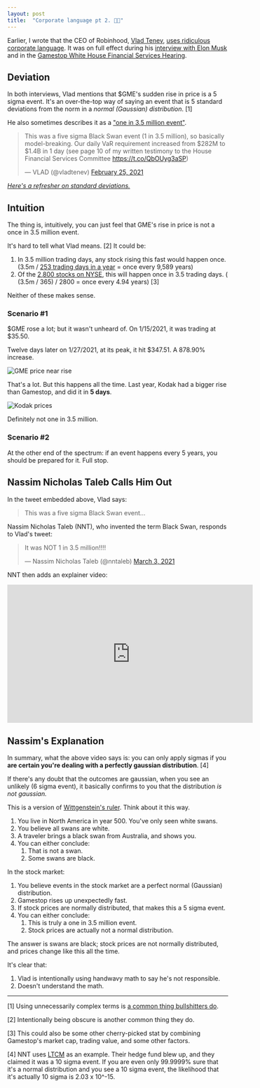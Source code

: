 ```yaml
---
layout: post
title:  "Corporate language pt 2. 👎🏼"
---
```

Earlier, I wrote that the CEO of Robinhood, [Vlad Tenev](https://en.wikipedia.org/wiki/Vlad_Tenev), [uses ridiculous corporate language](http://huntermonk.com/2021/02/02/corporate-language.html). It was on full effect during his [interview with Elon Musk](https://www.businessinsider.com/elon-musk-clubhouse-robinhood-ceo-vlad-tenev-interview-gamestop-stocks-2021-2) and in the [Gamestop White House Financial Services Hearing](https://www.c-span.org/video/?508545-1/gamestop-hearing-part-1&event=508545&playEvent).

## Deviation
In both interviews, Vlad mentions that $GME's sudden rise in price is a 5 sigma event. It's an over-the-top way of saying an event that is 5 standard deviations from the norm in a _normal (Gaussian) distribution_. [1]

He also sometimes describes it as a ["one in 3.5 million event"](https://twitter.com/vladtenev/status/1364756914509287425).

<blockquote class="twitter-tweet"><p lang="en" dir="ltr">This was a five sigma Black Swan event (1 in 3.5 million), so basically model-breaking. Our daily VaR requirement increased from $282M to $1.4B in 1 day (see page 10 of my written testimony to the House Financial Services Committee <a href="https://t.co/QbOUyg3aSP">https://t.co/QbOUyg3aSP</a>)</p>&mdash; VLAD (@vladtenev) <a href="https://twitter.com/vladtenev/status/1364756914509287425?ref_src=twsrc%5Etfw">February 25, 2021</a></blockquote> <script async src="https://platform.twitter.com/widgets.js" charset="utf-8"></script>

[_Here's a refresher on standard deviations._](https://www.mathsisfun.com/data/standard-deviation.html)

## Intuition
The thing is, intuitively, you can just feel that GME's rise in price is not a once in 3.5 million event. 

It's hard to tell what Vlad means. [2] It could be:

1. In 3.5 million trading days, any stock rising this fast would happen once. (3.5m / [253 trading days in a year](https://en.wikipedia.org/wiki/Trading_day#:~:text=The%20NYSE%20and%20NASDAQ%20average,Day%2C%20Martin%20Luther%20King%20Jr.) = once every 9,589 years)
2. Of the [2,800 stocks on NYSE](https://www.aol.com/news/nasdaq-vs-nyse-key-differences-200641822.html#:~:text=The%20NYSE%20trades%20stocks%20for,has%20to%20meet%20strict%20requirements.), this will happen once in 3.5 trading days. ( (3.5m / 365) / 2800 = once every 4.94 years) [3]

Neither of these makes sense.

### Scenario #1
$GME rose a lot; but it wasn't unheard of. On 1/15/2021, it was trading at $35.50. 

Twelve days later on 1/27/2021, at its peak, it hit $347.51. A 878.90% increase.

![GME price near rise](http://huntermonk.com/img/corporate-pt-2/gme-comparison.png)

That's a lot. But this happens all the time. Last year, Kodak had a bigger rise than Gamestop, and did it in **5 days**.

![Kodak prices](http://huntermonk.com/img/corporate-pt-2/kodak.png)

Definitely not one in 3.5 million.

### Scenario #2
At the other end of the spectrum: if an event happens every 5 years, you should be prepared for it. Full stop.

## Nassim Nicholas Taleb Calls Him Out
In the tweet embedded above, Vlad says:

> This was a five sigma Black Swan event...

Nassim Nicholas Taleb (NNT), who invented the term Black Swan, responds to Vlad's tweet:

<blockquote class="twitter-tweet"><p lang="en" dir="ltr">It was NOT 1 in 3.5 million!!!!</p>&mdash; Nassim Nicholas Taleb (@nntaleb) <a href="https://twitter.com/nntaleb/status/1367185718141927425?ref_src=twsrc%5Etfw">March 3, 2021</a></blockquote> <script async src="https://platform.twitter.com/widgets.js" charset="utf-8"></script>

NNT then adds an explainer video:

<iframe width="560" height="315" src="https://www.youtube.com/embed/k_lYeNuBTE8" frameborder="0" allow="accelerometer; autoplay; clipboard-write; encrypted-media; gyroscope; picture-in-picture" allowfullscreen></iframe>

## Nassim's Explanation
In summary, what the above video says is: you can only apply sigmas if you **are certain you're dealing with a perfectly gaussian distribution**. [4]

If there's any doubt that the outcomes are gaussian, when you see an unlikely (6 sigma event), it basically confirms to you that the distribution _is not gaussian._ 

This is a version of [Wittgenstein's ruler](https://wisdomsummary.com/the-wittgensteins-ruler/). Think about it this way.

1. You live in North America in year 500. You've only seen white swans.
2. You believe all swans are white.
3. A traveler brings a black swan from Australia, and shows you.
4. You can either conclude:
    1. That is not a swan.
    2. Some swans are black.

In the stock market:
1. You believe events in the stock market are a perfect normal (Gaussian) distribution. 
2. Gamestop rises up unexpectedly fast.
3. If stock prices are normally distributed, that makes this a 5 sigma event.
4. You can either conclude:
    1. This is truly a one in 3.5 million event.
    2. Stock prices are actually not a normal distribution.

The answer is swans are black; stock prices are not normally distributed, and prices change like this all the time.

It's clear that:
1. Vlad is intentionally using handwavy math to say he's not responsible.
2. Doesn't understand the math.

-----

[1] Using unnecessarily complex terms is [a common thing bullshitters do](https://twitter.com/naval/status/752796426208325632).

[2] Intentionally being obscure is another common thing they do.

[3] This could also be some other cherry-picked stat by combining Gamestop's market cap, trading value, and some other factors.

[4] NNT uses [LTCM](https://en.wikipedia.org/wiki/Long-Term_Capital_Management) as an example. Their hedge fund blew up, and they claimed it was a 10 sigma event. If you are even only 99.9999% sure that it's a normal distribution and you see a 10 sigma event, the likelihood that it's actually 10 sigma is 2.03 x 10^-15.

